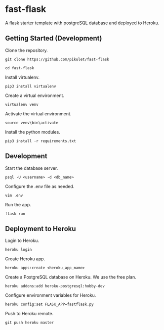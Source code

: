 # fast-flask

A flask starter template with postgreSQL database and deployed to Heroku.

## Getting Started (Development)

Clone the repository.

`git clone https://github.com/pikulet/fast-flask`

`cd fast-flask`

Install virtualenv.

`pip3 install virtualenv`

Create a virtual environment.

`virtualenv venv`

Activate the virtual environment.

`source venv\bin\activate`

Install the python modules.

`pip3 install -r requirements.txt`

## Development

Start the database server.

`psql -U <username> -d <db_name>`

Configure the .env file as needed.

`vim .env`

Run the app.

`flask run`

## Deployment to Heroku

Login to Heroku.

`heroku login`

Create Heroku app.

`heroku apps:create <heroku_app_name>`

Create a PostgreSQL database on Heroku. We use the free plan.

`heroku addons:add heroku-postgresql:hobby-dev`

Configure environment variables for Heroku.

`heroku config:set FLASK_APP=fastflask.py`

Push to Heroku remote.

`git push heroku master`



